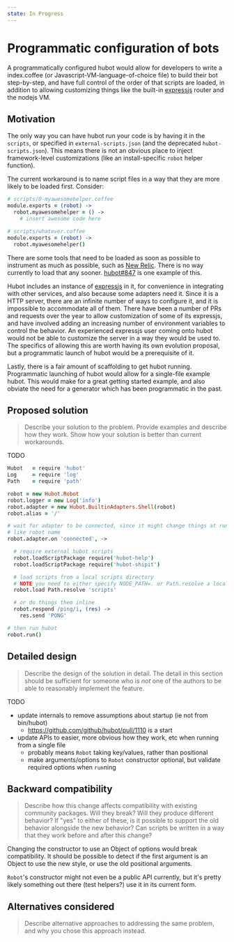 ```yaml
---
state: In Progress
---
```


# Programmatic configuration of bots

A programmatically configured hubot would allow for developers to write a index.coffee (or Javascript-VM-language-of-choice file) to build their bot step-by-step, and have full control of the order of that scripts are loaded, in addition to allowing customizing things like the built-in [expressjs](https://expressjs.com/) router and the nodejs VM.

## Motivation

The only way you can have hubot run your code is by having it in the `scripts`, or specified in `external-scripts.json` (and the deprecated `hubot-scripts.json`). This means there is not an obvious place to inject framework-level customizations (like an install-specific `robot` helper function).

The current workaround is to name script files in a way that they are more likely to be loaded first. Consider:

```coffeescript
# scripts/0-myawesomehelper.coffee
module.exports = (robot) ->
  robot.myawesomehelper = () ->
    # insert awesome code here

# scripts/whatever.coffee
module.exports = (robot) ->
  robot.myawesomehelper()
```

There are some tools that need to be loaded as soon as possible to instrument as much as possible, such as [New Relic](https://newrelic.com/). There is no way currently to load that any sooner. [hubot#847](https://github.com/github/hubot/issues/847) is one example of this.

Hubot includes an instance of [expressjs](https://expressjs.com/) in it, for convenience in integrating with other services, and also because some adapters need it. Since it is a HTTP server, there are an infinite number of ways to configure it, and it is impossible to accommodate all of them. There have been a number of PRs and requests over the year to allow customization of some of its expressjs, and have involved adding an increasing number of environment variables to control the behavior. An experienced expressjs user coming onto hubot would not be able to customize the server in a way they would be used to. The specifics of allowing this are worth having its own evolution proposal, but a programmatic launch of hubot would be a prerequisite of it.

Lastly, there is a fair amount of scaffolding to get hubot running. Programmatic launching of hubot would allow for a single-file example hubot. This would make for a great getting started example, and also obviate the need for a generator which has been programmatic in the past.


## Proposed solution

> Describe your solution to the problem. Provide examples and describe how they work. Show how your solution is better than current workarounds.

TODO

```coffeescript
Hubot   = require 'hubot'
Log     = require 'log'
Path    = require 'path'

robot = new Hubot.Robot
robot.logger = new Log('info')
robot.adapter = new Hubot.BuiltinAdapters.Shell(robot)
robot.alias = '/'

# wait for adapter to be connected, since it might change things at runtime,
# like robot name
robot.adapter.on 'connected', ->

  # require external hubot scripts
  robot.loadScriptPackage require('hubot-help')
  robot.loadScriptPackage require('hubot-shipit')

  # load scripts from a local scripts directory
  # NOTE you need to either specify NODE_PATH=. or Path.resolve a local directory for this to work
  robot.load Path.resolve 'scripts'

  # or do things them inline
  robot.respond /ping/i, (res) ->
    res.send 'PONG'

# then run hubot
robot.run()
```

## Detailed design

> Describe the design of the solution in detail. The detail in this section should be sufficient for someone who is *not* one of the authors to be able to reasonably implement the feature.

TODO

- update internals to remove assumptions about startup (ie not from bin/hubot)
  - https://github.com/github/hubot/pull/1110 is a start
- update APIs to easier, more obvious how they work, etc when running from a single file
  - probably means `Robot` taking key/values, rather than positional
  - make arguments/options to `Robot` constructor optional, but validate required options when `run`ning

## Backward compatibility

> Describe how this change affects compatibility with existing community packages. Will they break? Will they produce different behavior? If "yes" to either of these, is it possible to support the old behavior alongside the new behavior? Can scripts be written in a way that they work before and after this change?

Changing the constructor to use an Object of options would break compatibility. It should be possible to detect if the first argument is an Object to use the new style, or use the old positional arguments.

`Robot`'s constructor might not even be a public API currently, but it's pretty likely something out there (test helpers?) use it in its current form.

## Alternatives considered

> Describe alternative approaches to addressing the same problem, and why you chose this approach instead.
